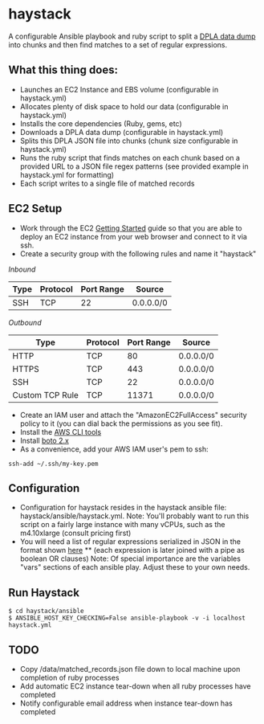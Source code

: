 # haystack

A configurable Ansible playbook and ruby script to split a [DPLA data dump](https://dp.la/info/developers/download/) into chunks and then find matches to a set of regular expressions.

## What this thing does:

* Launches an EC2 Instance and EBS volume (configurable in haystack.yml)
* Allocates plenty of disk space to hold our data (configurable in haystack.yml)
* Installs the core dependencies (Ruby, gems, etc)
* Downloads a DPLA data dump (configurable in haystack.yml)
* Splits this DPLA JSON file into chunks (chunk size configurable in haystack.yml)
* Runs the ruby script that finds matches on each chunk based on a provided URL to a JSON file regex patterns (see provided example in haystack.yml for formatting)
* Each script writes to a single file of matched records

## EC2 Setup

* Work through the EC2 [Getting Started](http://docs.aws.amazon.com/AWSEC2/latest/UserGuide/EC2_GetStarted.html) guide so that you are able to deploy an EC2 instance from your web browser and connect to it via ssh.
* Create a security group with the following rules and name it "haystack"

_Inbound_

| Type | Protocol | Port Range | Source    |
|------|----------|------------|-----------|
| SSH  | TCP      | 22         | 0.0.0.0/0 |

_Outbound_

| Type | Protocol | Port Range | Source    |
|------|----------|------------|-----------|
| HTTP  | TCP      | 80         | 0.0.0.0/0 |
| HTTPS  | TCP      | 443         | 0.0.0.0/0 |
| SSH  | TCP      | 22         | 0.0.0.0/0 |
| Custom TCP Rule  | TCP      | 11371        | 0.0.0.0/0 |

* Create an IAM user and attach the "AmazonEC2FullAccess" security policy to it (you can dial back the permissions as you see fit).
* Install the [AWS CLI tools](https://aws.amazon.com/cli/)
* Install [boto 2.x](http://boto.cloudhackers.com/en/latest/getting_started.html)
* As a convenience, add your AWS IAM user's pem to ssh:

`ssh-add ~/.ssh/my-key.pem`

## Configuration

* Configuration for haystack resides in the haystack ansible file: haystack/ansible/haystack.yml.
Note: You'll probably want to run this script on a fairly large instance with many vCPUs, such as the m4.10xlarge (consult pricing first)
* You will need a list of regular expressions serialized in JSON in the format shown [here]("http://hub-client.lib.umn.edu/lookups/13.json")
** (each expression is later joined with a pipe as boolean OR clauses)
Note: Of special importance are the variables "vars" sections of each ansible play. Adjust these to your own needs.


## Run Haystack

```
$ cd haystack/ansible
$ ANSIBLE_HOST_KEY_CHECKING=False ansible-playbook -v -i localhost haystack.yml
```
## TODO

* Copy /data/matched_records.json file down to local machine upon completion of ruby processes
* Add automatic EC2 instance tear-down when all ruby processes have completed
* Notify configurable email address when instance tear-down has completed
